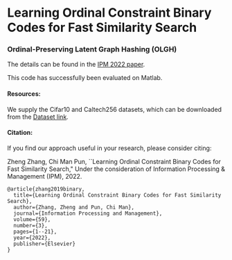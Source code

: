 # Learning Ordinal Constraint Binary Codes for Fast Similarity Search

### Ordinal-Preserving Latent Graph Hashing (OLGH)

The details can be found in the [IPM 2022 paper](https://www.sciencedirect.com/science/article/abs/pii/S0306457322000449). 

This code has successfully been evaluated on Matlab.

#### Resources:

We supply the Cifar10 and Caltech256 datasets, which can be downloaded from the [Dataset link](https://github.com/willard-yuan/hashing-baseline-for-image-retrieval).

#### Citation:

If you find our approach useful in your research, please consider citing:

Zheng Zhang, Chi Man Pun, ``Learning Ordinal Constraint Binary Codes for Fast Similarity Search," Under the consideration of Information Processing & Management (IPM), 2022.

```
@article{zhang2019binary,  
  title={Learning Ordinal Constraint Binary Codes for Fast Similarity Search},  
  author={Zhang, Zheng and Pun, Chi Man},  
  journal={Information Processing and Management},  
  volume={59},  
  number={3},  
  pages={1--21},  
  year={2022},  
  publisher={Elsevier}  
}
```
